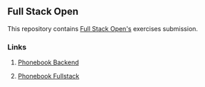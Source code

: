 ## Full Stack Open

This repository contains [Full Stack Open's](https://fullstackopen.com) exercises submission.

### Links

1. [Phonebook Backend](https://g4yf9v-3002.csb.app/api/persons)

2. [Phonebook Fullstack](https://g4yf9v-3001.csb.app)
